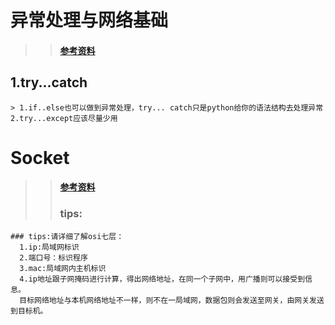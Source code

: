 ﻿# 异常处理与网络基础<br>
 >> ####   [参考资料](https://www.cnblogs.com/linhaifeng/articles/6232220.html)
## 1.try...catch
    > 1.if..else也可以做到异常处理，try... catch只是python给你的语法结构去处理异常
    2.try...except应该尽量少用
# Socket
>> ####     [参考资料](https://www.cnblogs.com/linhaifeng/articles/6129246.html)
>> ### tips: <br>
    ### tips:请详细了解osi七层：
      1.ip:局域网标识
      2.端口号：标识程序
      3.mac:局域网内主机标识
      4.ip地址跟子网掩码进行计算，得出网络地址，在同一个子网中，用广播则可以接受到信息。
      目标网络地址与本机网络地址不一样，则不在一局域网，数据包则会发送至网关，由网关发送到目标机。